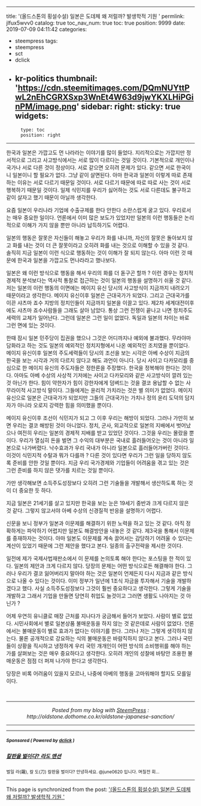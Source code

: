 
---
title: '(올드스톤의 횡설수설) 일본은 도데체 왜 저럴까? 발생학적 기원 '
permlink: jlfux5wvv0
catalog: true
toc_nav_num: true
toc: true
position: 9999
date: 2019-07-09 04:11:42
categories:
- steempress
tags:
- steempress
- sct
- dclick
- kr-politics
thumbnail: 'https://cdn.steemitimages.com/DQmNUYttPwL2nEhCGRXSxp3WnEt4W63d9jwYKXLHiPGinPM/image.png'
sidebar:
    right:
        sticky: true
widgets:
    -
        type: toc
        position: right
---


<p>한국과 일본은 가깝고도 먼 나라라는 이야기를 많이 들었다. 지리적으로는 가깝지만 정서적으로 그리고 사고방식에서는 서로 많이 다르다는 것일 것이다. 기본적으로 개인이나 국가나 서로 다른 것이 정상이다. 서로 같으면 오히려 문제가 있다. 같으면 서로 한국이니 일본이니 할 필요가 없다. 그냥 같이 살면된다. 아마 한국과 일본이 이렇게 따로 존재하는 이유는 서로 다르기 때문일 것이다. 서로 다르기 때문에 따로 따로 사는 것이 서로 행복하기 때문일 것이다. 일제 식민지를 우리가 싫어하는 것도 서로 다른데도 불구하고 같이 살자고 했기 때문이 아닐까 생각한다. </p>
<p>요즘 일본이 우리나라 기업에 수출규제를 한다 안한다 소란스럽게 굴고 있다. 우리로서는 매우 중요한 일이다. 언론에서 이미 많은 보도가 있었지만 일본의 이런 행동들은 논리적으로 이해가 가지 않을 뿐만 아니라 납득하기도 어렵다. </p>
<p>일본의 행동은 잘못은 자신들이 해놓고 우리가 화를 내니까, 자신의 잘못은 돌아보지 않고 화를 내는 것이 더 큰 잘못이라고 오히려 화를 내는 것으로 이해할 수 있을 것 같다. 솔직히 지금 일본이 이런 식으로 행동하는 것이 이해가 잘 되지 않는다. 아마 이런 것 때문에 한국과 일본을 가깝고도 먼나라라고 했나보다. </p>
<p>일본은 왜 이런 방식으로 행동을 해서 우리의 화를 더 돋구곤 할까 ? 이런 경우는 정치적 경제적 분석보다는 역사적 통찰로 접근하는 것이 일본의 행동을 설명하기 쉬울 것 같다. 저는 일본의 이런 행동의 이면에는 메이지 유신 당시의 사고방식이 지금까지 내려오기 때문이라고 생각한다. 메이지 유신이후 일본은 근대국가가 되었다. 그리고 근대국가를 이끈 샤츠마 죠수 지방의 정치인들이 지금까지 일본을 이끌고 있다. 제2차 세계대전이후에도 샤츠마 죠수사람들을 그래도 살아 남았다. 통상 그런 전쟁이 끝나고 나면 정치주도세력의 교체가 일어난다. 그런데 일본은 그런 일이 없었다. 독일과 일본의 차이는 바로 그런 면에 있는 것이다. </p>
<p>한때 잠시 일본 민주당이 집권을 했으나 그것은 어디까지나 예외에 불과했다. 무라야마 담화라고 하는 것도 일본의 예외적인 정치지형에서 나온 예외적인 조치였을 뿐이었다. 메이지 유신이후 일본의 주도세력들이 당시의 조선을 보는 시각은 아베 수상이 지금의 한국을 보는 시각과 거의 다르지 않다고 해도 과언이 아니다. 당시 사이고 다카모리를 중심으로 한 메이지 유신의 주도자들은 정한론을 주장했다. 한국을 정복해야 한다는 것이다. 아마도 아베 수상의 사상적 기저에는 사이고 다카모리와 같은 사고방식이 깔려 있는 것 아닌가 한다. 힘이 약한자가 힘이 강한자에게 덤벼드는 것을 결코 용납할 수 없는 사무라이적 사고방식 말이다. 그들에게는 윤리적 가치라는 것은 별 의미가 없었다. 메이지 유신으로 일본은 근대국가가 되었지만 그들의 근대국가는 가치나 정의 윤리 도덕의 담지자가 아니라 오로지 강력한 힘을 의미했을 뿐이다. </p>
<p>메이지 유신이후 조선이 식민지가 되고 그 이후 우리는 해방이 되었다. 그러나 가만히 보면 우리는 결코 해방된 것이 아니었다. 정치, 군사, 외교적으로 일본의 지배에서 벗어났으나 여전히 우리는 일본의 경제적 지배를 받고 있었던 것이다. 그것을 우리는 몰랐을 뿐이다. 우리가 열심히 돈을 벌면 그 수익의 대부분은 국내로 흘러들어오는 것이 아니라 일본으로 나가버렸다. 낙수효과가 우리 국내가 아니라 일본으로 흘러들어가버린 것이다.  이것이 식민지적 수탈과 뭐가 다를까 ? 다른 것이 있다면 우리가 그런 일을 당하지 않도록 준비를 안한 것일 뿐이다. 지금 우리 국가경제와 기업들이 어려움을 겪고 있는 것은 그런 준비를 하지 않은 댓가를 치르는 것일 뿐이다. </p>
<p>가만 생각해보면 소득주도성장보다 오히려 그런 기술들을 개발해서 생산하도록 하는 것이 더 중요한 듯 하다. </p>
<p>지금 일본은 21세기를 살고 있지만 한국을 보는 눈은 19세기 중반과 크게 다르지 않은 것 같다. 그렇지 않고서야 아베 수상의 신경질적 반응을 설명하기 어렵다. </p>
<p>신문을 보니 정부가 일본과 이문제를 해결하기 위한 노력을 하고 있는 것 같다. 아직 정확하게는 파악하기 어렵지만 일본도 해결방안을 내놓은 것 같다. 제3국을 통해서 이문제를 중재하자는 것이다. 아마 일본도 이문제를 계속 끌어서는 감당하기 어려울 수 있다는 계산이 있었기 때문에 그런 제안을 했다고 본다. 일종의 출구전략을 제시한 것이다. </p>
<p>일전에 제가 국제사법재판소에서 이 문제를 논의토록 해야 한다는 포스팅을 한 적이 있다. 일본의 제안과 크게 다르지 않다. 당장의 문제는 어떤 방식으로든 해결해야 한다. 그러나 우리가 결코 잃어버리지 말아야 하는 것은 일본이 언제든지 다시 지금과 같은 방식으로 나올 수 있다는 것이다. 이미 정부가 일년에 1조식 자금을 투자해서 기술을 개발하겠다고 했다. 사실 소득주도성장보다 그것이 훨씬 중요하다고 생각한다. 그렇게 기술을 개발하고 그래서 기업을 만들면 당연히 취업도 늘것이고 그러면 생활도 나아지는 것 아닌가 ? </p>
<p>어제 우연히 유니클로 매장 근처를 지나다가 궁금해서 들어가 보았다. 사람이 별로 없었다. 시민사회에서 별로 일본상품 불매운동을 하지 않는 것 같은데로 사람이 없었다. 언론에서는 불매운동이 별로 효과가 없다는 이야기를 한다. 그러나 저는 그렇게 생각하지 않는다. 물론 공개적으로 강요하는 식의 불매운동은 바람직하지 않다고 본다. 그러나 국민들이 상황을 직시하고 냉정하게 우리 국민 개개인이 어떤 방식의 소비행위를 해야 하는가를 살펴보는 것은 매우 중요하다고 생각한다. 오히려 개인의 성찰에 바탕안 조용한 불매운동은 점점 더 퍼져 나가야 한다고 생각한다. </p>
<p>당장은 비록 어려움이 있을지 모르나, 나중에 아베의 행동을 고마워해야 할지도 모를일이다. </p>
 <br /><center><hr/><em>Posted from my blog with <a href='https://wordpress.org/plugins/steempress/'>SteemPress</a> : http://oldstone.dothome.co.kr/oldstone-japanese-sanction/ </em><hr/></center> 

---

#####  <sub> **Sponsored ( Powered by [dclick](https://www.dclick.io) )** </sub>
##### [칼판을 벌이다? 라도 맨션](https://api.dclick.io/v1/c?x=eyJhbGciOiJIUzI1NiIsInR5cCI6IkpXVCJ9.eyJjIjoib2xkc3RvbmUiLCJzIjoiamxmdXg1d3Z2MCIsImEiOlsidC0xOTk1Il0sInVybCI6Imh0dHBzOi8vc3RlZW1pdC5jb20vdGFzdGVlbS9AanVuZTA2MjAvdGFzdGVlbS1hM2JiMmYiLCJpYXQiOjE1NjI2NDYwODMsImV4cCI6MTg3ODAwNjA4M30.ytpNdmq-tKTxNPZhczAyq1FqN-KfHilOU5siTMT5Wvk)
<sup>벌일 라(羅), 칼 도(刀) 칼판을 벌이다? 안녕하세요. @june0620 입니다. 며칠전 회...</sup>


- - -

This page is synchronized from the post: ['(올드스톤의 횡설수설) 일본은 도데체 왜 저럴까? 발생학적 기원 '](https://steemit.com/@oldstone/jlfux5wvv0)
